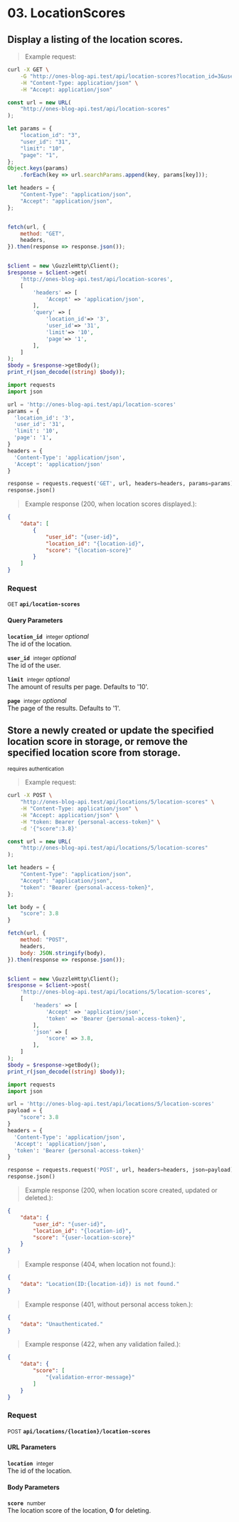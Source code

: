 # 03. LocationScores


## Display a listing of the location scores.




> Example request:

```bash
curl -X GET \
    -G "http://ones-blog-api.test/api/location-scores?location_id=3&user_id=31&limit=10&page=1" \
    -H "Content-Type: application/json" \
    -H "Accept: application/json"
```

```javascript
const url = new URL(
    "http://ones-blog-api.test/api/location-scores"
);

let params = {
    "location_id": "3",
    "user_id": "31",
    "limit": "10",
    "page": "1",
};
Object.keys(params)
    .forEach(key => url.searchParams.append(key, params[key]));

let headers = {
    "Content-Type": "application/json",
    "Accept": "application/json",
};


fetch(url, {
    method: "GET",
    headers,
}).then(response => response.json());
```

```php

$client = new \GuzzleHttp\Client();
$response = $client->get(
    'http://ones-blog-api.test/api/location-scores',
    [
        'headers' => [
            'Accept' => 'application/json',
        ],
        'query' => [
            'location_id'=> '3',
            'user_id'=> '31',
            'limit'=> '10',
            'page'=> '1',
        ],
    ]
);
$body = $response->getBody();
print_r(json_decode((string) $body));
```

```python
import requests
import json

url = 'http://ones-blog-api.test/api/location-scores'
params = {
  'location_id': '3',
  'user_id': '31',
  'limit': '10',
  'page': '1',
}
headers = {
  'Content-Type': 'application/json',
  'Accept': 'application/json'
}

response = requests.request('GET', url, headers=headers, params=params)
response.json()
```


> Example response (200, when location scores displayed.):

```json
{
    "data": [
        {
            "user_id": "{user-id}",
            "location_id": "{location-id}",
            "score": "{location-score}"
        }
    ]
}
```
<div id="execution-results-GETapi-location-scores" hidden>
    <blockquote>Received response<span id="execution-response-status-GETapi-location-scores"></span>:</blockquote>
    <pre class="json"><code id="execution-response-content-GETapi-location-scores"></code></pre>
</div>
<div id="execution-error-GETapi-location-scores" hidden>
    <blockquote>Request failed with error:</blockquote>
    <pre><code id="execution-error-message-GETapi-location-scores"></code></pre>
</div>
<form id="form-GETapi-location-scores" data-method="GET" data-path="api/location-scores" data-authed="0" data-hasfiles="0" data-headers='{"Content-Type":"application\/json","Accept":"application\/json"}' onsubmit="event.preventDefault(); executeTryOut('GETapi-location-scores', this);">
<h3>
    Request&nbsp;&nbsp;&nbsp;
    </h3>
<p>
<small class="badge badge-green">GET</small>
 <b><code>api/location-scores</code></b>
</p>
<h4 class="fancy-heading-panel"><b>Query Parameters</b></h4>
<p>
<b><code>location_id</code></b>&nbsp;&nbsp;<small>integer</small>     <i>optional</i> &nbsp;
<input type="number" name="location_id" data-endpoint="GETapi-location-scores" data-component="query"  hidden>
<br>
The id of the location.
</p>
<p>
<b><code>user_id</code></b>&nbsp;&nbsp;<small>integer</small>     <i>optional</i> &nbsp;
<input type="number" name="user_id" data-endpoint="GETapi-location-scores" data-component="query"  hidden>
<br>
The id of the user.
</p>
<p>
<b><code>limit</code></b>&nbsp;&nbsp;<small>integer</small>     <i>optional</i> &nbsp;
<input type="number" name="limit" data-endpoint="GETapi-location-scores" data-component="query"  hidden>
<br>
The amount of results per page. Defaults to '10'.
</p>
<p>
<b><code>page</code></b>&nbsp;&nbsp;<small>integer</small>     <i>optional</i> &nbsp;
<input type="number" name="page" data-endpoint="GETapi-location-scores" data-component="query"  hidden>
<br>
The page of the results. Defaults to '1'.
</p>
</form>


## Store a newly created or update the specified location score in storage, or remove the specified location score from storage.

<small class="badge badge-darkred">requires authentication</small>



> Example request:

```bash
curl -X POST \
    "http://ones-blog-api.test/api/locations/5/location-scores" \
    -H "Content-Type: application/json" \
    -H "Accept: application/json" \
    -H "token: Bearer {personal-access-token}" \
    -d '{"score":3.8}'

```

```javascript
const url = new URL(
    "http://ones-blog-api.test/api/locations/5/location-scores"
);

let headers = {
    "Content-Type": "application/json",
    "Accept": "application/json",
    "token": "Bearer {personal-access-token}",
};

let body = {
    "score": 3.8
}

fetch(url, {
    method: "POST",
    headers,
    body: JSON.stringify(body),
}).then(response => response.json());
```

```php

$client = new \GuzzleHttp\Client();
$response = $client->post(
    'http://ones-blog-api.test/api/locations/5/location-scores',
    [
        'headers' => [
            'Accept' => 'application/json',
            'token' => 'Bearer {personal-access-token}',
        ],
        'json' => [
            'score' => 3.8,
        ],
    ]
);
$body = $response->getBody();
print_r(json_decode((string) $body));
```

```python
import requests
import json

url = 'http://ones-blog-api.test/api/locations/5/location-scores'
payload = {
    "score": 3.8
}
headers = {
  'Content-Type': 'application/json',
  'Accept': 'application/json',
  'token': 'Bearer {personal-access-token}'
}

response = requests.request('POST', url, headers=headers, json=payload)
response.json()
```


> Example response (200, when location score created, updated or deleted.):

```json
{
    "data": {
        "user_id": "{user-id}",
        "location_id": "{location-id}",
        "score": "{user-location-score}"
    }
}
```
> Example response (404, when location not found.):

```json
{
    "data": "Location(ID:{location-id}) is not found."
}
```
> Example response (401, without personal access token.):

```json
{
    "data": "Unauthenticated."
}
```
> Example response (422, when any validation failed.):

```json
{
    "data": {
        "score": [
            "{validation-error-message}"
        ]
    }
}
```
<div id="execution-results-POSTapi-locations--location--location-scores" hidden>
    <blockquote>Received response<span id="execution-response-status-POSTapi-locations--location--location-scores"></span>:</blockquote>
    <pre class="json"><code id="execution-response-content-POSTapi-locations--location--location-scores"></code></pre>
</div>
<div id="execution-error-POSTapi-locations--location--location-scores" hidden>
    <blockquote>Request failed with error:</blockquote>
    <pre><code id="execution-error-message-POSTapi-locations--location--location-scores"></code></pre>
</div>
<form id="form-POSTapi-locations--location--location-scores" data-method="POST" data-path="api/locations/{location}/location-scores" data-authed="1" data-hasfiles="0" data-headers='{"Content-Type":"application\/json","Accept":"application\/json","token":"Bearer {personal-access-token}"}' onsubmit="event.preventDefault(); executeTryOut('POSTapi-locations--location--location-scores', this);">
<h3>
    Request&nbsp;&nbsp;&nbsp;
    </h3>
<p>
<small class="badge badge-black">POST</small>
 <b><code>api/locations/{location}/location-scores</code></b>
</p>
<p>
<label id="auth-POSTapi-locations--location--location-scores" hidden>Authorization header: <b><code>Bearer </code></b><input type="text" name="Authorization" data-prefix="Bearer " data-endpoint="POSTapi-locations--location--location-scores" data-component="header"></label>
</p>
<h4 class="fancy-heading-panel"><b>URL Parameters</b></h4>
<p>
<b><code>location</code></b>&nbsp;&nbsp;<small>integer</small>  &nbsp;
<input type="number" name="location" data-endpoint="POSTapi-locations--location--location-scores" data-component="url" required  hidden>
<br>
The id of the location.
</p>
<h4 class="fancy-heading-panel"><b>Body Parameters</b></h4>
<p>
<b><code>score</code></b>&nbsp;&nbsp;<small>number</small>  &nbsp;
<input type="number" name="score" data-endpoint="POSTapi-locations--location--location-scores" data-component="body" required  hidden>
<br>
The location score of the location, <b>0</b> for deleting.
</p>

</form>



